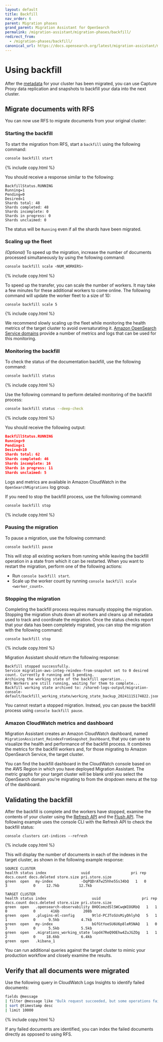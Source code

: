```yaml
---
layout: default
title: Backfill
nav_order: 6
parent: Migration phases
grand_parent: Migration Assistant for OpenSearch
permalink: /migration-assistant/migration-phases/backfill/
redirect_from:
  - /migration-phases/backfill/
canonical_url: https://docs.opensearch.org/latest/migration-assistant/migration-phases/backfill/
---
```


# Using backfill

After the [metadata]({{site.url}}{{site.baseurl}}/migration-assistant/migration-phases/migrate-metadata/) for your cluster has been migrated, you can use Capture Proxy data replication and snapshots to backfill your data into the next cluster.

## Migrate documents with RFS

You can now use RFS to migrate documents from your original cluster:

### Starting the backfill

To start the migration from RFS, start a `backfill` using the following command:

```bash
console backfill start
```
{% include copy.html %}

You should receive a response similar to the following:

```shell
BackfillStatus.RUNNING
Running=1
Pending=0
Desired=1
Shards total: 48
Shards completed: 48
Shards incomplete: 0
Shards in progress: 0
Shards unclaimed: 0
```

The status will be `Running` even if all the shards have been migrated.

### Scaling up the fleet

_(Optional)_ To speed up the migration, increase the number of documents processed simultaneously by using the following command:

```bash
console backfill scale <NUM_WORKERS>
```
{% include copy.html %}

To speed up the transfer, you can scale the number of workers. It may take a few minutes for these additional workers to come online. The following command will update the worker fleet to a size of 10:

```shell
console backfill scale 5
```
{% include copy.html %}

We recommend slowly scaling up the fleet while monitoring the health metrics of the target cluster to avoid oversaturating it. [Amazon OpenSearch Service domains](https://docs.aws.amazon.com/opensearch-service/latest/developerguide/monitoring.html) provide a number of metrics and logs that can be used for this monitoring.

### Monitoring the backfill

To check the status of the documentation backfill, use the following command:

```bash
console backfill status
```
{% include copy.html %}

Use the following command to perform detailed monitoring of the backfill process:

```bash
console backfill status --deep-check
```
{% include copy.html %}

You should receive the following output:

```json
BackfillStatus.RUNNING
Running=9
Pending=1
Desired=10
Shards total: 62
Shards completed: 46
Shards incomplete: 16
Shards in progress: 11
Shards unclaimed: 5
```

Logs and metrics are available in Amazon CloudWatch in the `OpenSearchMigrations` log group.

If you need to stop the backfill process, use the following command:

```bash
console backfill stop
```
{% include copy.html %}

### Pausing the migration

To pause a migration, use the following command:

```shell
console backfill pause
```

This will stop all existing workers from running while leaving the backfill operation in a state from which it can be restarted. When you want to restart the migration, perform one of the following actions:

- Run `console backfill start`.
- Scale up the worker count by running `console backfill scale <worker_count>`.

### Stopping the migration

Completing the backfill process requires manually stopping the migration. Stopping the migration shuts down all workers and cleans up all metadata used to track and coordinate the migration. Once the status checks report that your data has been completely migrated, you can stop the migration with the following command:

```shell
console backfill stop
```
{% include copy.html %}

Migration Assistant should return the following response:

```shell
Backfill stopped successfully.
Service migration-aws-integ-reindex-from-snapshot set to 0 desired count. Currently 0 running and 5 pending.
Archiving the working state of the backfill operation...
RFS Workers are still running, waiting for them to complete...
Backfill working state archived to: /shared-logs-output/migration-console-default/backfill_working_state/working_state_backup_20241115174822.json
```

You cannot restart a stopped migration. Instead, you can pause the backfill process using `console backfill pause`.

### Amazon CloudWatch metrics and dashboard

Migration Assistant creates an Amazon CloudWatch dashboard, named `MigrationAssistant_ReindexFromSnapshot_Dashboard`, that you can use to visualize the health and performance of the backfill process. It combines the metrics for the backfill workers and, for those migrating to Amazon OpenSearch Service, the target cluster.

You can find the backfill dashboard in the CloudWatch console based on the AWS Region in which you have deployed Migration Assistant. The metric graphs for your target cluster will be blank until you select the OpenSearch domain you're migrating to from the dropdown menu at the top of the dashboard.

## Validating the backfill

After the backfill is complete and the workers have stopped, examine the contents of your cluster using the [Refresh API]({{site.url}}{{site.baseurl}}/api-reference/index-apis/refresh/) and the [Flush API]({{site.url}}{{site.baseurl}}/api-reference/index-apis/flush/). The following example uses the console CLI with the Refresh API to check the backfill status:

```shell
console clusters cat-indices --refresh
```
{% include copy.html %}

This will display the number of documents in each of the indexes in the target cluster, as shown in the following example response:

```shell
SOURCE CLUSTER
health status index                uuid                   pri rep docs.count docs.deleted store.size pri.store.size
green  open   my-index             -DqPQDrATw25hhe5Ss34bQ   1   0          3            0     12.7kb         12.7kb

TARGET CLUSTER
health status index                     uuid                   pri rep docs.count docs.deleted store.size pri.store.size
green  open   .opensearch-observability 8HOComzdSlSWCwqWIOGRbQ   1   1          0            0       416b           208b
green  open   .plugins-ml-config        9tld-PCJToSUsMiyDhlyhQ   5   1          1            0      9.5kb          4.7kb
green  open   my-index                  bGfGtYoeSU6U6p8leR5NAQ   1   0          3            0      5.5kb          5.5kb
green  open   .migrations_working_state lopd47ReQ9OEhw4ZuJGZOg   1   1          2            0     18.6kb          6.4kb
green  open   .kibana_1
```

You can run additional queries against the target cluster to mimic your production workflow and closely examine the results.

## Verify that all documents were migrated

Use the following query in CloudWatch Logs Insights to identify failed documents:

```bash
fields @message
| filter @message like "Bulk request succeeded, but some operations failed."
| sort @timestamp desc
| limit 10000
```
{% include copy.html %}

If any failed documents are identified, you can index the failed documents directly as opposed to using RFS.
